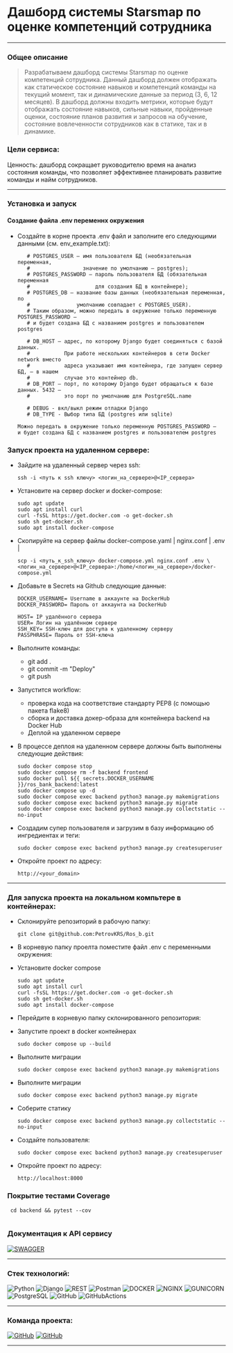 #  Дашборд системы  Starsmap по оценке компетенций сотрудника
***
### Общее описание
> Разрабатываем дашборд системы  Starsmap по оценке компетенций сотрудника. Данный дашборд должен отображать 
  как статическое состояние навыков и компетенций команды на текущий момент, так и динамические данные за период 
  (3, 6, 12 месяцев). В дашборд должны входить метрики, которые будут отображать состояние навыков, сильные 
  навыки, пройденные оценки, состояние планов развития и запросов на обучение, состояние вовлеченности 
  сотрудников как в статике, так и в динамике.

### Цели сервиса:
  Ценность: дашборд сокращает руководителю время на анализ состояния команды, что позволяет эффективнее планировать 
  развитие команды и найм сотрудников.

***
### Установка и запуск

#### Создание файла .env переменнх окружения
- Создайте в корне проекта .env файл и заполните его следующими данными 
  (см. env_example.txt):
  ```
     # POSTGRES_USER — имя пользователя БД (необязательная переменная,
     #                 значение по умолчанию — postgres);
     # POSTGRES_PASSWORD — пароль пользователя БД (обязательная переменная
     #                     для создания БД в контейнере);
     # POSTGRES_DB — название базы данных (необязательная переменная, по
     #               умолчанию совпадает с POSTGRES_USER).
     # Таким образом, можно передать в окружение только переменную POSTGRES_PASSWORD —
     # и будет создана БД с названием postgres и пользователем postgres

     # DB_HOST — адрес, по которому Django будет соединяться с базой данных.
     #           При работе нескольких контейнеров в сети Docker network вместо
     #           адреса указывают имя контейнера, где запущен сервер БД, — в нашем
     #           случае это контейнер db.
     # DB_PORT — порт, по которому Django будет обращаться к базе данных. 5432 —
     #           это порт по умолчанию для PostgreSQL.name

     # DEBUG - вкл/выкл режим отладки Django
     # DB_TYPE - Выбор типа БД (postgres или sqlite)
  
  Можно передать в окружение только переменную POSTGRES_PASSWORD —
  и будет создана БД с названием postgres и пользователем postgres
  ```

### Запуск проекта на удаленном сервере:

- Зайдите на удаленный сервер через ssh:
  ```
  ssh -i <путь к ssh ключу> <логин_на_сервере>@<IP_сервера>
  ```
- Установите на сервер docker и docker-compose:
  ```
  sudo apt update
  sudo apt install curl
  curl -fsSL https://get.docker.com -o get-docker.sh
  sudo sh get-docker.sh
  sudo apt install docker-compose
  ```

- Скопируйте на сервер файлы docker-compose.yaml | nginx.conf | .env |
  ```
  scp -i <путь_к_ssh_ключу> docker-compose.yml nginx.conf .env \
  <логин_на_сервере>@<IP_сервера>:/home/<логин_на_сервере>/docker-compose.yml
  ```

- Добавьте в Secrets на Github следующие данные:

  ```
  DOCKER_USERNAME= Username в аккаунте на DockerHub
  DOCKER_PASSWORD= Пароль от аккаунта на DockerHub

  HOST= IP удалённого сервера
  USER= Логин на удалённом сервере
  SSH_KEY= SSH-ключ для доступа к удаленному серверу
  PASSPHRASE= Пароль от SSH-ключа

  ```
- Выполните команды:

  - git add .
  - git commit -m "Deploy"
  - git push

- Запустится workflow:

  - проверка кода на соответствие стандарту PEP8 (с помощью пакета flake8)
  - сборка и доставка докер-образа для контейнера backend на Docker Hub
  - Деплой на удаленном сервере


- В процессе деплоя на удаленном сервере должны быть выполнены следующие действия:

  ```
  sudo docker compose stop
  sudo docker compose rm -f backend frontend
  sudo docker pull ${{ secrets.DOCKER_USERNAME }}/ros_bank_backend:latest
  sudo docker compose up -d
  sudo docker compose exec backend python3 manage.py makemigrations
  sudo docker compose exec backend python3 manage.py migrate
  sudo docker compose exec backend python3 manage.py collectstatic --no-input
  ```
- Создадим супер пользователя и загрузим в базу информацию об ингредиентах и теги:
  ```
  sudo docker compose exec backend python3 manage.py createsuperuser
  ```
- Откройте проект по адресу:
  ```
  http://<your_domain>
  ```


***

### Для запуска проекта на локальном компьтере в контейнерах:

- Cклонируйте репозиторий в рабочую папку:
  ```
  git clone git@github.com:PetrovKRS/Ros_b.git
  ```
- В корневую папку проелта поместите файл .env с переменными окружения:

- Установите docker compose
  ```
  sudo apt update
  sudo apt install curl
  curl -fsSL https://get.docker.com -o get-docker.sh
  sudo sh get-docker.sh
  sudo apt install docker-compose
  ```
- Перейдите в корневую папку склонированного репозитория:
- Запустите проект в docker контейнерах
  ```
  sudo docker compose up --build
  ```
- Выполните миграции
  ``` 
  sudo docker compose exec backend python3 manage.py makemigrations
  ```
- Выполните миграции
  ```
  sudo docker compose exec backend python3 manage.py migrate
  ```
- Соберите статику
  ```
  sudo docker compose exec backend python3 manage.py collectstatic --no-input
  ```
- Создайте пользователя:
  ```
  sudo docker compose exec backend python3 manage.py createsuperuser
  ```
- Откройте проект по адресу:
  ```
  http://localhost:8000
  ```

### Покрытие тестами Coverage
  ```
   cd backend && pytest --cov
    
  ```

### Документация к API сервису
[![SWAGGER](https://img.shields.io/badge/-swagger-df?style=for-the-badge&logo=swagger&labelColor=black&color=blue)](https://rosb-hakaton.ddns.net/swagger/)

***

### <b> Стек технологий: </b>

![Python](https://img.shields.io/badge/-Python_3.12-df?style=for-the-badge&logo=Python&labelColor=yellow&color=blue)
![Django](https://img.shields.io/badge/-Django-df?style=for-the-badge&logo=Django&labelColor=darkgreen&color=blue)
![REST](https://img.shields.io/badge/-REST-df?style=for-the-badge&logo=Django&labelColor=darkgreen&color=blue)
![Postman](https://img.shields.io/badge/-Postman-df?style=for-the-badge&logo=Postman&labelColor=black&color=blue)
![DOCKER](https://img.shields.io/badge/-DOCKER-df?style=for-the-badge&logo=DOCKER&labelColor=lightblue&color=blue)
![NGINX](https://img.shields.io/badge/-Nginx-df?style=for-the-badge&logo=NGINX&labelColor=green&color=blue)
![GUNICORN](https://img.shields.io/badge/-Gunicorn-df?style=for-the-badge&logo=Gunicorn&labelColor=lightgreen&color=blue)
![PostgreSQL](https://img.shields.io/badge/-PostgreSQL-df?style=for-the-badge&logo=PostgreSQL&labelColor=lightblue&color=blue)
![GitHub](https://img.shields.io/badge/-GitHub-df?style=for-the-badge&logo=GitHub&labelColor=black&color=blue)
![GitHubActions](https://img.shields.io/badge/-GitHubActions-df?style=for-the-badge&logo=GitHubActions&labelColor=black&color=blue)
***
### Команда проекта: 
[![GitHub](https://img.shields.io/badge/-Андрей_Петров-df?style=for-the-badge&logo=GitHub&labelColor=black&color=blue)](https://github.com/PetrovKRS)
[![GitHub](https://img.shields.io/badge/-Шукало_Родион-df?style=for-the-badge&logo=GitHub&labelColor=black&color=blue)](https://github.com/SHURSHALO)

***
